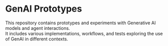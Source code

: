 # GenAI Prototypes  

This repository contains prototypes and experiments with Generative AI models and agent interactions.  
It includes various implementations, workflows, and tests exploring the use of GenAI in different contexts.  
